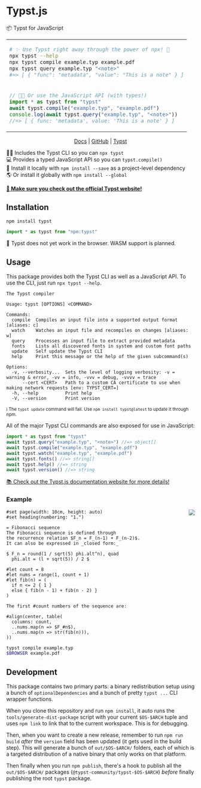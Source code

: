 # Typst.js

📦 Typst for JavaScript

<table align=center><td>

```sh
# ✨ Use Typst right away through the power of npx! 🚀
npx typst --help
npx typst compile example.typ example.pdf
npx typst query example.typ "<note>"
#=> [ { "func": "metadata", "value": "This is a note" } ]
```

<tr><td>

```js
// 👨‍💻 Or use the JavaScript API (with types!)
import * as typst from "typst"
await typst.compile("example.typ", "example.pdf")
console.log(await typst.query("example.typ", "<note>"))
//=> [ { func: 'metadata', value: 'This is a note' } ]
```

</table>

<p align=center>
  <a href="https://typst.community/typst.js/">Docs</a>
  | <a href="https://github.com/typst-community/typst.js">GitHub</a>
  | <a href="https://typst.app/">Typst</a>
</p>

👨‍💻 Includes the Typst CLI so you can `npx typst` \
💻 Provides a typed JavaScript API so you can `typst.compile()` \
📑 Install it locally with `npm install --save` as a project-level dependency \
🌎 Or install it globally with `npm install --global`

[**📑 Make sure you check out the official Typst website!**](https://typst.app/)

## Installation

```sh
npm install typst
```

```js
import * as typst from "npm:typst"
```

🛑 Typst does not yet work in the browser. WASM support is planned.

## Usage

This package provides both the Typst CLI as well as a JavaScript API. To use the
CLI, just run `npx typst --help`.

```
The Typst compiler

Usage: typst [OPTIONS] <COMMAND>

Commands:
  compile  Compiles an input file into a supported output format [aliases: c]
  watch    Watches an input file and recompiles on changes [aliases: w]
  query    Processes an input file to extract provided metadata
  fonts    Lists all discovered fonts in system and custom font paths
  update   Self update the Typst CLI
  help     Print this message or the help of the given subcommand(s)

Options:
  -v, --verbosity...  Sets the level of logging verbosity: -v = warning & error, -vv = info, -vvv = debug, -vvvv = trace
      --cert <CERT>   Path to a custom CA certificate to use when making network requests [env: TYPST_CERT=]
  -h, --help          Print help
  -V, --version       Print version
```

<sup>ℹ The `typst update` command will fail. Use `npm install typst@latest` to update it through npm.</sup>

All of the major Typst CLI commands are also exposed for use in JavaScript:

```js
import * as typst from "typst"
await typst.query("example.typ", "<note>") //=> object[]
await typst.compile("example.typ", "example.pdf")
await typst.watch("example.typ", "example.pdf")
await typst.fonts() //=> string[]
await typst.help() //=> string
await typst.version() //=> string
```

[📚 Check out the Typst.js documentation website for more details!](https://typst.community/typst.js/)

### Example

<img align=right src="https://i.imgur.com/24wiUGN.png">

```typst
#set page(width: 10cm, height: auto)
#set heading(numbering: "1.")

= Fibonacci sequence
The Fibonacci sequence is defined through
the recurrence relation $F_n = F_(n-1) + F_(n-2)$.
It can also be expressed in _closed form:_

$ F_n = round(1 / sqrt(5) phi.alt^n), quad
  phi.alt = (l + sqrt(5)) / 2 $

#let count = 8
#let nums = range(1, count + 1)
#let fib(n) = (
  if n <= 2 { 1 }
  else { fib(n - 1) + fib(n - 2) }
)

The first #count numbers of the sequence are:

#align(center, table(
  columns: count,
  ..nums.map(n => $F_#n$),
  ..nums.map(n => str(fib(n))),
))
```

```sh
typst compile example.typ
$BROWSER example.pdf
```

## Development

This package contains two primary parts: a binary redistribution setup using a
bunch of `optionalDependencies` and a bunch of pretty `typst ...` CLI wrapper
functions.

When you clone this repository and run `npm install`, it auto runs the
`tools/generate-dist-package` script with your current `$OS-$ARCH` tuple and
uses `npm link` to link that to the current workspace. This is for debugging.

Then, when you want to create a new release, remember to run `npm run build`
_after_ the `version` field has been updated (it gets used in the build step). This will generate a bunch of `out/$OS-$ARCH/` folders, each of which is a targeted distribution of a native binary that only works on that platform.

Then finally when you run `npm publish`, there's a hook to publish all the `out/$OS-$ARCH/` packages (`@typst-community/typst-$OS-$ARCH`) _before_ finally publishing the root `typst` package.
